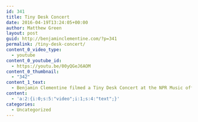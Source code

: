 ```yaml
---
id: 341
title: Tiny Desk Concert
date: 2016-04-19T13:24:05+00:00
author: Matthew Green
layout: post
guid: http://benjaminclementine.com/?p=341
permalink: /tiny-desk-concert/
content_0_video_type:
  - youtube
content_0_youtube_id:
  - https://youtu.be/00yQGeJ6AOM
content_0_thumbnail:
  - "342"
content_1_text:
  - Benjamin Clementine filmed a Tiny Desk Concert at the NPR Music offices during a recent visit to the US.
content:
  - 'a:2:{i:0;s:5:"video";i:1;s:4:"text";}'
categories:
  - Uncategorized
---
```


